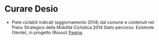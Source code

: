 # Curare Desio

* Piste ciclabili indicati (aggiornamento 2014) dal comune e contenuti nel Piano Strategico della Mobilità Ciclistica 2014
Stato percorso: Esistente (Verde), in progetto (Rosso)
[Pagina](https://github.com/ipersoft/curaredesio/blob/master/pisteciclabilidesio.geojson)
